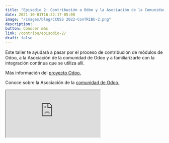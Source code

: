 ```yaml
---
title: "Episodio 2: Contribución a Odoo y la Asociación de la Comunidad de Odoo (OCA)"
date: 2021-10-01T16:22:17-05:00
image: "/images/blog/CCOSS 2022-ConTRIBU-2.png"
description: 
button: Conocer más
link: /contribu/episodio-2/
draft: false
---
```


Este taller te ayudará a pasar por el proceso de contribución de módulos de Odoo, a la Asociación de la comunidad de Odoo y a familiarizarte con la integración continua que se utiliza allí.

Más información del [proyecto Odoo.](https://odoo.com/)

Conoce sobre la Asociación de la [comunidad de Odoo.](https://odoo-community.org/)

 <div class="embed-responsive embed-responsive-16by9">
              <iframe class="embed-responsive-item" src="https://www.youtube.com/embed/Ci6zVM4Sqcc" allowfullscreen></iframe>
            </div>